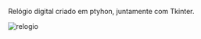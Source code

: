 Relógio digital criado em ptyhon, juntamente com Tkinter.

![relogio](https://user-images.githubusercontent.com/91090975/159012008-cb04afbb-90a6-499f-9121-9649d4502952.jpeg)
